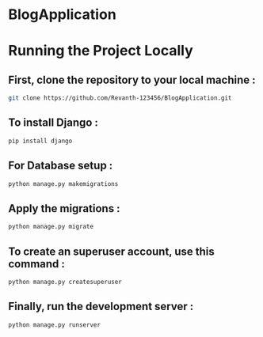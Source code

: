 # BlogApplication


# Running the Project Locally

## First, clone the repository to your local machine :

```bash
git clone https://github.com/Revanth-123456/BlogApplication.git
```


## To install Django :

```bash
pip install django
```

## For Database setup :

```bash
python manage.py makemigrations
```

## Apply the migrations :

```bash
python manage.py migrate
```

## To create an superuser account, use this command :

```bash
python manage.py createsuperuser
```

## Finally, run the development server :

```bash
python manage.py runserver
```


